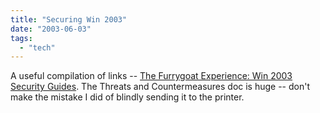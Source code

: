 ```yaml
---
title: "Securing Win 2003"
date: "2003-06-03"
tags: 
  - "tech"
---
```


A useful compilation of links -- [The Furrygoat Experience: Win 2003 Security Guides](http://www.furrygoat.com/archives/000431.html "The Furrygoat Experience: Win 2003 Security Guides"). The Threats and Countermeasures doc is huge -- don't make the mistake I did of blindly sending it to the printer.
